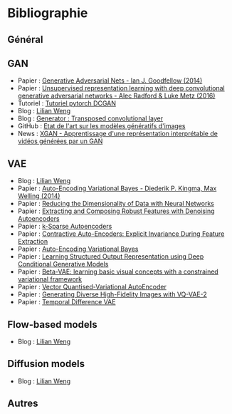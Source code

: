 # Bibliographie

## Général


## GAN
- Papier : [Generative Adversarial Nets - Ian J. Goodfellow (2014)](NIPS-2014-generative-adversarial-nets-Paper.pdf)
- Papier : [Unsupervised representation learning with deep convolutional generative adversarial networks - Alec Radford & Luke Metz (2016)](DCGAN_paper.pdf)
- Tutoriel : [Tutoriel pytorch DCGAN](https://pytorch.org/tutorials/beginner/dcgan_faces_tutorial.html#introduction)
- Blog : [Lilian Weng](https://lilianweng.github.io/lil-log/2017/08/20/from-GAN-to-WGAN.html)
- Blog : [Generator : Transposed convolutional layer](https://towardsdatascience.com/what-is-transposed-convolutional-layer-40e5e6e31c11)
- GitHub : [Etat de l'art sur les modèles génératifs d'images](https://github.com/nashory/gans-awesome-applications)
- News : [XGAN - Apprentissage d'une représentation interprétable de vidéos générées par un GAN](https://www.inria.fr/fr/xgan-action-exploratoire-videos-gan-ia)

## VAE
- Blog : [Lilian Weng](https://lilianweng.github.io/lil-log/2018/08/12/from-autoencoder-to-beta-vae.html)
- Papier : [Auto-Encoding Variational Bayes - Diederik P. Kingma, Max Welling (2014)](auto-encoding-variational-bayes.pdf)
- Papier : [Reducing the Dimensionality of Data with Neural Networks](Autoencoders.pdf)
- Papier : [Extracting and Composing Robust Features with Denoising Autoencoders](Denoising_autoencoders.pdf)
- Papier : [k-Sparse Autoencoders](k-Sparse_Autoencoders.pdf)
- Papier : [Contractive Auto-Encoders: Explicit Invariance During Feature Extraction](Contractive_Auto-Encoders.pdf)
- Papier : [Auto-Encoding Variational Bayes](VAE.pdf)
- Papier : [Learning Structured Output Representation using Deep Conditional Generative Models](CVAE.pdf)
- Papier : [Beta-VAE: learning basic visual concepts with a constrained variational framework](Beta-VAE.pdf)
- Papier : [Vector Quantised-Variational AutoEncoder](VQ-VAE.pdf)
- Papier : [Generating Diverse High-Fidelity Images with VQ-VAE-2](VQ-VAE-2.pdf)
- Papier : [Temporal Difference VAE](TD-VAE.pdf)

## Flow-based models
- Blog : [Lilian Weng](https://lilianweng.github.io/lil-log/2018/10/13/flow-based-deep-generative-models.html)

## Diffusion models
- Blog : [Lilian Weng](https://lilianweng.github.io/lil-log/2021/07/11/diffusion-models.html)

## Autres
